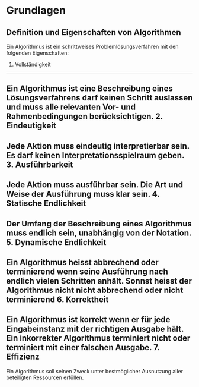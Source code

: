 Grundlagen
==========
Definition und Eigenschaften von Algorithmen
--------------------------------------------
Ein Algorithmus ist ein schrittweises Problemlösungsverfahren mit den folgenden Eigenschaften:

1. Vollständigkeit
------------------
Ein Algorithmus ist eine Beschreibung eines Lösungsverfahrens darf keinen Schritt auslassen und muss alle relevanten Vor- und Rahmenbedingungen berücksichtigen.
2. Eindeutigkeit
----------------
Jede Aktion muss eindeutig interpretierbar sein. Es darf keinen Interpretationsspielraum geben.
3. Ausführbarkeit
-----------------
Jede Aktion muss ausführbar sein. Die Art und Weise der Ausführung muss klar sein.
4. Statische Endlichkeit
------------------------
Der Umfang der Beschreibung eines Algorithmus muss endlich sein, unabhängig von der Notation.
5. Dynamische Endlichkeit
-------------------------
Ein Algorithmus heisst __abbrechend__ oder __terminierend__ wenn seine Ausführung nach endlich vielen Schritten anhält.
Sonnst heisst der Algorithmus nicht __nicht abbrechend__ oder __nicht terminierend__
6. Korrektheit
--------------
Ein Algorithmus ist __korrekt__ wenn er für jede Eingabeinstanz mit der richtigen Ausgabe hält.
Ein __inkorrekter__ Algorithmus terminiert nicht oder terminiert mit einer falschen Ausgabe.
7. Effizienz
------------
Ein Algorithmus soll seinen Zweck unter bestmöglicher Ausnutzung aller beteiligten Ressourcen erfüllen.